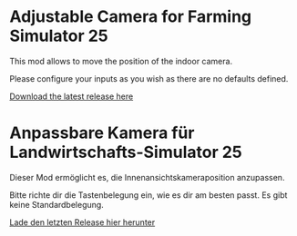 # Adjustable Camera for Farming Simulator 25

This mod allows to move the position of the indoor camera.

Please configure your inputs as you wish as there are no defaults defined.

[Download the latest release here](https://github.com/JanCraymer/FS22_AdjustableCamera/releases/latest)

# Anpassbare Kamera für Landwirtschafts-Simulator 25

Dieser Mod ermöglicht es, die Innenansichtskameraposition anzupassen.

Bitte richte dir die Tastenbelegung ein, wie es dir am besten passt. Es gibt keine Standardbelegung.

[Lade den letzten Release hier herunter](https://github.com/JanCraymer/FS22_AdjustableCamera/releases/latest)
